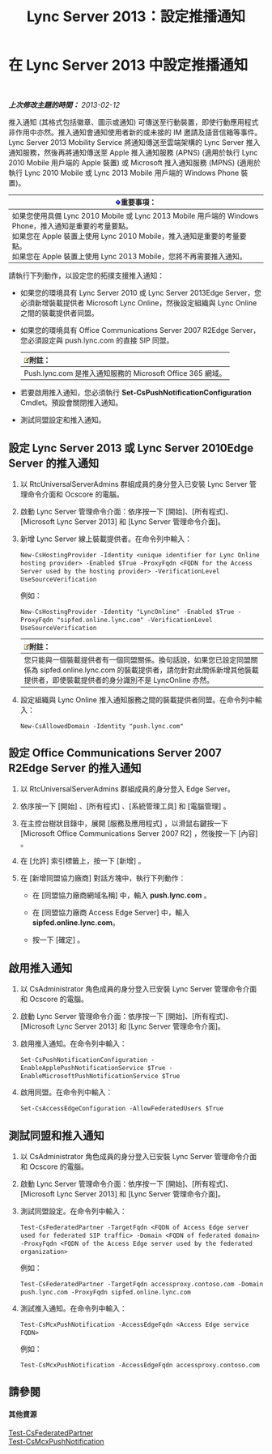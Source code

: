 ﻿---
title: Lync Server 2013：設定推播通知
TOCTitle: 設定推播通知
ms:assetid: d77f2c06-0fe6-45d5-8f08-808ab871b3e0
ms:mtpsurl: https://technet.microsoft.com/zh-tw/library/Hh690047(v=OCS.15)
ms:contentKeyID: 49292454
ms.date: 08/10/2015
mtps_version: v=OCS.15
ms.translationtype: HT
---

# 在 Lync Server 2013 中設定推播通知

 

_**上次修改主題的時間：** 2013-02-12_

推入通知 (其格式包括徽章、圖示或通知) 可傳送至行動裝置，即使行動應用程式非作用中亦然。推入通知會通知使用者新的或未接的 IM 邀請及語音信箱等事件。 Lync Server 2013 Mobility Service 將通知傳送至雲端架構的 Lync Server 推入通知服務，然後再將通知傳送至 Apple 推入通知服務 (APNS) (適用於執行 Lync 2010 Mobile 用戶端的 Apple 裝置) 或 Microsoft 推入通知服務 (MPNS) (適用於執行 Lync 2010 Mobile 或 Lync 2013 Mobile 用戶端的 Windows Phone 裝置)。

<table>
<thead>
<tr class="header">
<th><img src="images/Gg412908.important(OCS.15).gif" title="important" alt="important" />重要事項：</th>
</tr>
</thead>
<tbody>
<tr class="odd">
<td>如果您使用具備 Lync 2010 Mobile 或 Lync 2013 Mobile 用戶端的 Windows Phone，推入通知是重要的考量要點。<br />
如果您在 Apple 裝置上使用 Lync 2010 Mobile，推入通知是重要的考量要點。<br />
如果您在 Apple 裝置上使用 Lync 2013 Mobile，您將不再需要推入通知。</td>
</tr>
</tbody>
</table>


請執行下列動作，以設定您的拓撲支援推入通知：

  - 如果您的環境具有 Lync Server 2010 或 Lync Server 2013Edge Server，您必須新增裝載提供者 Microsoft Lync Online，然後設定組織與 Lync Online 之間的裝載提供者同盟。

  - 如果您的環境具有 Office Communications Server 2007 R2Edge Server，您必須設定與 push.lync.com 的直接 SIP 同盟。
    
    <table>
    <thead>
    <tr class="header">
    <th><img src="images/Gg398811.note(OCS.15).gif" title="note" alt="note" />附註：</th>
    </tr>
    </thead>
    <tbody>
    <tr class="odd">
    <td>Push.lync.com 是推入通知服務的 Microsoft Office 365 網域。</td>
    </tr>
    </tbody>
    </table>


  - 若要啟用推入通知，您必須執行 **Set-CsPushNotificationConfiguration** Cmdlet。預設會關閉推入通知。

  - 測試同盟設定和推入通知。

## 設定 Lync Server 2013 或 Lync Server 2010Edge Server 的推入通知

1.  以 RtcUniversalServerAdmins 群組成員的身分登入已安裝 Lync Server 管理命令介面和 Ocscore 的電腦。

2.  啟動 Lync Server 管理命令介面：依序按一下 \[開始\]、\[所有程式\]、\[Microsoft Lync Server 2013\] 和 \[Lync Server 管理命令介面\]。

3.  新增 Lync Server 線上裝載提供者。在命令列中輸入：
    
        New-CsHostingProvider -Identity <unique identifier for Lync Online hosting provider> -Enabled $True -ProxyFqdn <FQDN for the Access Server used by the hosting provider> -VerificationLevel UseSourceVerification
    
    例如：
    
        New-CsHostingProvider -Identity "LyncOnline" -Enabled $True -ProxyFqdn "sipfed.online.lync.com" -VerificationLevel UseSourceVerification
    
    <table>
    <thead>
    <tr class="header">
    <th><img src="images/Gg398811.note(OCS.15).gif" title="note" alt="note" />附註：</th>
    </tr>
    </thead>
    <tbody>
    <tr class="odd">
    <td>您只能與一個裝載提供者有一個同盟關係。換句話說，如果您已設定同盟關係為 sipfed.online.lync.com 的裝載提供者，請勿針對此關係新增其他裝載提供者，即使裝載提供者的身分識別不是 LyncOnline 亦然。</td>
    </tr>
    </tbody>
    </table>


4.  設定組織與 Lync Online 推入通知服務之間的裝載提供者同盟。在命令列中輸入：
    
        New-CsAllowedDomain -Identity "push.lync.com"

## 設定 Office Communications Server 2007 R2Edge Server 的推入通知

1.  以 RtcUniversalServerAdmins 群組成員的身分登入 Edge Server。

2.  依序按一下 \[開始\] 、\[所有程式\] 、\[系統管理工具\] 和 \[電腦管理\] 。

3.  在主控台樹狀目錄中，展開 \[服務及應用程式\] ，以滑鼠右鍵按一下 \[Microsoft Office Communications Server 2007 R2\] ，然後按一下 \[內容\] 。

4.  在 \[允許\] 索引標籤上，按一下 \[新增\] 。

5.  在 \[新增同盟協力廠商\] 對話方塊中，執行下列動作：
    
      - 在 \[同盟協力廠商網域名稱\] 中，輸入 **push.lync.com** 。
    
      - 在 \[同盟協力廠商 Access Edge Server\] 中，輸入 **sipfed.online.lync.com**。
    
      - 按一下 \[確定\] 。

## 啟用推入通知

1.  以 CsAdministrator 角色成員的身分登入已安裝 Lync Server 管理命令介面和 Ocscore 的電腦。

2.  啟動 Lync Server 管理命令介面：依序按一下 \[開始\]、\[所有程式\]、\[Microsoft Lync Server 2013\] 和 \[Lync Server 管理命令介面\]。

3.  啟用推入通知。在命令列中輸入：
    
        Set-CsPushNotificationConfiguration -EnableApplePushNotificationService $True -EnableMicrosoftPushNotificationService $True

4.  啟用同盟。在命令列中輸入：
    
        Set-CsAccessEdgeConfiguration -AllowFederatedUsers $True

## 測試同盟和推入通知

1.  以 CsAdministrator 角色成員的身分登入已安裝 Lync Server 管理命令介面和 Ocscore 的電腦。

2.  啟動 Lync Server 管理命令介面：依序按一下 \[開始\]、\[所有程式\]、\[Microsoft Lync Server 2013\] 和 \[Lync Server 管理命令介面\]。

3.  測試同盟設定。在命令列中輸入：
    
        Test-CsFederatedPartner -TargetFqdn <FQDN of Access Edge server used for federated SIP traffic> -Domain <FQDN of federated domain> -ProxyFqdn <FQDN of the Access Edge server used by the federated organization>
    
    例如：
    
        Test-CsFederatedPartner -TargetFqdn accessproxy.contoso.com -Domain push.lync.com -ProxyFqdn sipfed.online.lync.com

4.  測試推入通知。在命令列中輸入：
    
        Test-CsMcxPushNotification -AccessEdgeFqdn <Access Edge service FQDN>
    
    例如：
    
        Test-CsMcxPushNotification -AccessEdgeFqdn accessproxy.contoso.com

## 請參閱

#### 其他資源

[Test-CsFederatedPartner](test-csfederatedpartner.md)  
[Test-CsMcxPushNotification](test-csmcxpushnotification.md)


